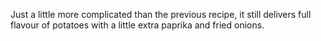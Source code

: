 Just a little more complicated than the previous recipe, it still delivers full flavour of potatoes with a little extra paprika and fried onions.